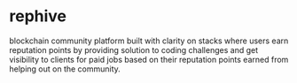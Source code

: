 # rephive
blockchain community platform built with clarity on stacks where users earn  reputation points by providing solution to coding challenges and get visibility to clients for paid jobs based on their reputation points earned from helping out on the community.
